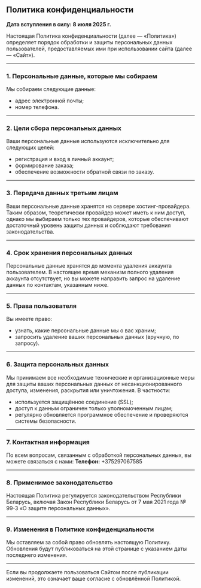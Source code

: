 ## Политика конфиденциальности

**Дата вступления в силу: 8 июля 2025 г.**

Настоящая Политика конфиденциальности (далее — «Политика») определяет порядок обработки и защиты персональных данных пользователей, предоставляемых ими при использовании сайта (далее — «Сайт»).

---

### 1. Персональные данные, которые мы собираем

Мы собираем следующие данные:
- адрес электронной почты;
- номер телефона.

---

### 2. Цели сбора персональных данных

Ваши персональные данные используются исключительно для следующих целей:
- регистрация и вход в личный аккаунт;
- формирование заказа;
- обеспечение возможности обратной связи по заказу.

---

### 3. Передача данных третьим лицам

Ваши персональные данные хранятся на сервере хостинг-провайдера. Таким образом, теоретически провайдер может иметь к ним доступ, однако мы выбираем только тех провайдеров, которые обеспечивают достаточный уровень защиты данных и соблюдают требования законодательства.

---

### 4. Срок хранения персональных данных

Персональные данные хранятся до момента удаления аккаунта пользователем. В настоящее время механизм полного удаления аккаунта отсутствует, но вы можете направить запрос на удаление данных по контактам, указанным ниже.

---

### 5. Права пользователя

Вы имеете право:
- узнать, какие персональные данные мы о вас храним;
- запросить удаление ваших персональных данных (вручную, по запросу).

---

### 6. Защита персональных данных

Мы принимаем все необходимые технические и организационные меры для защиты ваших персональных данных от несанкционированного доступа, изменения, раскрытия или уничтожения. В частности:
- используется защищённое соединение (SSL);
- доступ к данным ограничен только уполномоченным лицам;
- регулярно обновляется программное обеспечение и проверяются системы безопасности.

---

### 7. Контактная информация

По всем вопросам, связанным с обработкой персональных данных, вы можете связаться с нами:
**Телефон:** +375297067585

---

### 8. Применимое законодательство

Настоящая Политика регулируется законодательством Республики Беларусь, включая Закон Республики Беларусь от 7 мая 2021 года № 99-З «О защите персональных данных».

---

### 9. Изменения в Политике конфиденциальности

Мы оставляем за собой право обновлять настоящую Политику. Обновления будут публиковаться на этой странице с указанием даты последнего изменения.

---

Если вы продолжаете пользоваться Сайтом после публикации изменений, это означает ваше согласие с обновлённой Политикой.

